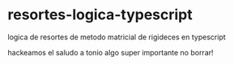 # resortes-logica-typescript
logica de resortes de metodo matricial de rigideces en typescript


hackeamos el saludo a tonio algo super importante no borrar!
